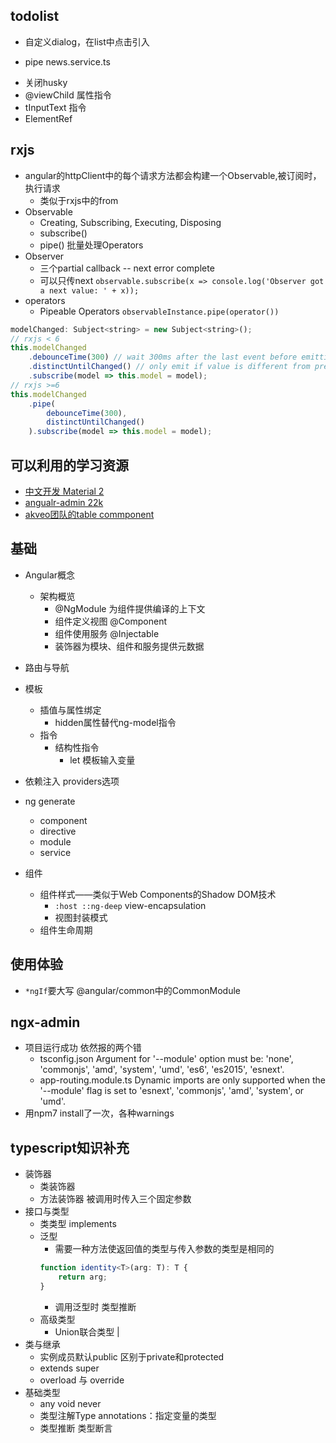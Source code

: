 ## todolist
+ 自定义dialog，在list中点击引入
- pipe news.service.ts
+ 关闭husky
+ @viewChild 属性指令
+ tInputText 指令
+ ElementRef


## rxjs
+ angular的httpClient中的每个请求方法都会构建一个Observable,被订阅时，执行请求
	+ 类似于rxjs中的from
+ Observable
	+ Creating, Subscribing, Executing, Disposing
	+ subscribe()
	+ pipe()   批量处理Operators
+ Observer
	+ 三个partial callback -- next error complete
	+ 可以只传next `observable.subscribe(x => console.log('Observer got a next value: ' + x));` 
+ operators
	+ Pipeable Operators `observableInstance.pipe(operator())`

```js
modelChanged: Subject<string> = new Subject<string>();
// rxjs < 6
this.modelChanged
    .debounceTime(300) // wait 300ms after the last event before emitting last event
    .distinctUntilChanged() // only emit if value is different from previous value
    .subscribe(model => this.model = model);
// rxjs >=6
this.modelChanged
	.pipe(
     	debounceTime(300), 
     	distinctUntilChanged()
    ).subscribe(model => this.model = model);
```

## 可以利用的学习资源
+ [中文开发 Material 2](https://github.com/stbui/angular-material-app)
+ [angualr-admin 22k](https://github.com/akveo/ngx-admin)
+ [akveo团队的table commponent](https://github.com/akveo/ng2-smart-table/)

## 基础
+ Angular概念
	+ 架构概览
		+ @NgModule 为组件提供编译的上下文
		+ 组件定义视图 @Component
		+ 组件使用服务 @Injectable
		+ 装饰器为模块、组件和服务提供元数据
+ 路由与导航
+ 模板
	+ 插值与属性绑定
		+ hidden属性替代ng-model指令
	+ 指令
		+ 结构性指令
			+ let 模板输入变量
			
+ 依赖注入 providers选项
+ ng generate
	+ component
	+ directive
	+ module
	+ service
+ 组件
	+ 组件样式——类似于Web Components的Shadow DOM技术
		+ `:host ::ng-deep` view-encapsulation 
		+ 视图封装模式
	+ 组件生命周期

## 使用体验
+ `*ngIf`要大写 @angular/common中的CommonModule




## ngx-admin
+ 项目运行成功 依然报的两个错
	+ tsconfig.json  Argument for '--module' option must be: 'none', 'commonjs', 'amd', 'system', 'umd', 'es6', 'es2015', 'esnext'.
	+ app-routing.module.ts  Dynamic imports are only supported when the '--module' flag is set to 'esnext', 'commonjs',  'amd', 'system', or 'umd'.
+ 用npm7 install了一次，各种warnings


## typescript知识补充
+ 装饰器
	+ 类装饰器
	+ 方法装饰器 被调用时传入三个固定参数
+ 接口与类型
	+ 类类型 implements
	+ 泛型
		+ 需要一种方法使返回值的类型与传入参数的类型是相同的
		```typescript
		function identity<T>(arg: T): T {
		    return arg;
		}
		```
		+ 调用泛型时  类型推断
	+ 高级类型
		+ Union联合类型 |
+ 类与继承
	+ 实例成员默认public 区别于private和protected
	+ extends super
	+ overload 与 override
+ 基础类型
	+ any void never
	+ 类型注解Type annotations：指定变量的类型 
	+ 类型推断 类型断言